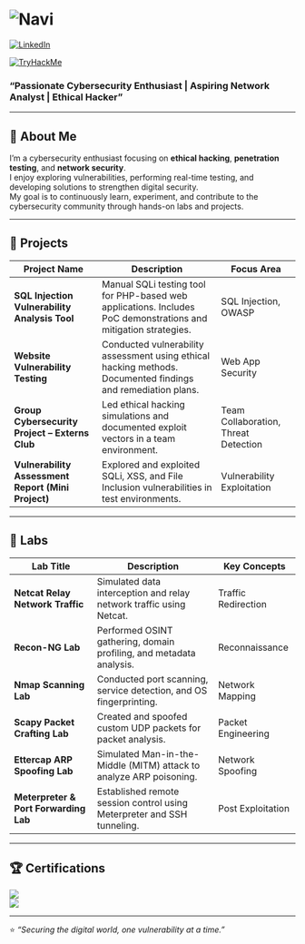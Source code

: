 # ![Navi](https://img.shields.io/badge/Navi-C71585?style=for-the-badge)

[![LinkedIn](https://img.shields.io/badge/LinkedIn-blue?style=for-the-badge&logo=linkedin)](https://www.linkedin.com/in/vaishnavimuddangula/)

[![TryHackMe](https://img.shields.io/badge/TryHackMe-black?style=for-the-badge&logo=tryhackme)](https://tryhackme.com/p/NaviHacks)

### “Passionate Cybersecurity Enthusiast | Aspiring Network Analyst | Ethical Hacker”

---

## 👋 About Me
I’m a cybersecurity enthusiast focusing on **ethical hacking**, **penetration testing**, and **network security**.  
I enjoy exploring vulnerabilities, performing real-time testing, and developing solutions to strengthen digital security.  
My goal is to continuously learn, experiment, and contribute to the cybersecurity community through hands-on labs and projects.

---

## 🚀 Projects

| Project Name | Description | Focus Area |
|---------------|-------------|-------------|
| **SQL Injection Vulnerability Analysis Tool** | Manual SQLi testing tool for PHP-based web applications. Includes PoC demonstrations and mitigation strategies. | SQL Injection, OWASP |
| **Website Vulnerability Testing** | Conducted vulnerability assessment using ethical hacking methods. Documented findings and remediation plans. | Web App Security |
| **Group Cybersecurity Project – Externs Club** | Led ethical hacking simulations and documented exploit vectors in a team environment. | Team Collaboration, Threat Detection |
| **Vulnerability Assessment Report (Mini Project)** | Explored and exploited SQLi, XSS, and File Inclusion vulnerabilities in test environments. | Vulnerability Exploitation |

---

## 🧪 Labs

| Lab Title | Description | Key Concepts |
|------------|-------------|---------------|
| **Netcat Relay Network Traffic** | Simulated data interception and relay network traffic using Netcat. | Traffic Redirection |
| **Recon-NG Lab** | Performed OSINT gathering, domain profiling, and metadata analysis. | Reconnaissance |
| **Nmap Scanning Lab** | Conducted port scanning, service detection, and OS fingerprinting. | Network Mapping |
| **Scapy Packet Crafting Lab** | Created and spoofed custom UDP packets for packet analysis. | Packet Engineering |
| **Ettercap ARP Spoofing Lab** | Simulated Man-in-the-Middle (MITM) attack to analyze ARP poisoning. | Network Spoofing |
| **Meterpreter & Port Forwarding Lab** | Established remote session control using Meterpreter and SSH tunneling. | Post Exploitation |

---


## 🏆 Certifications

<p align="left">

<img src="https://img.shields.io/badge/Introduction%20to%20Cybersecurity-8A2BE2?style=for-the-badge"/>

<br/>

<img src="https://img.shields.io/badge/CCRFI%20Certification-2196F3?style=for-the-badge"/>  

</p>

---

⭐ *“Securing the digital world, one vulnerability at a time.”*
